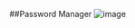 ##Password Manager
![image](https://github.com/Nur-Adnan/Password-Manager-Using-MERN/assets/56475820/37b31dff-f330-41a3-9a25-4788763a8dd6)

